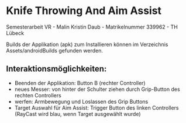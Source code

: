 # Knife Throwing And Aim Assist
Semesterarbeit VR - Malin Kristin Daub - 
Matrikelnummer 339962 - TH Lübeck

Builds der Applikation (apk) zum Installieren können im Verzeichnis Assets/androidBuilds gefunden werden.

## Interaktionsmöglichkeiten:

- Beenden der Applikation: Button B (rechter Controller)
- neues Messer: von hinter der Schulter ziehen durch Grip-Button des rechten Controllers
- werfen: Armbewegung und Loslassen des Grip Buttons
- Target Auswahl für Aim Assist: Trigger Button des linken Controllers (RayCast wird blau, wenn Target ausgewählt wurde)
